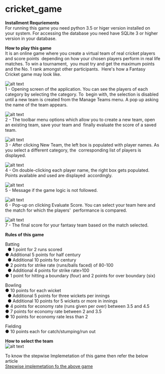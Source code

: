 # cricket_game
**Installment Requriements**<br/>
For running this game you need python 3.5 or higer version installed on your system.
For accessing the database you need have SQLite 3 or higher version in your database.

**How to play this game**<br/>
It is an online game where you create a virtual team of real cricket players and score points  depending on how your chosen players perform in real life matches. To win a tournament,  you must try and get the maximum points and the No. 1 rank amongst other participants.  Here's how a Fantasy Cricket game may look like. 

![alt text](Circket_1.PNG)<br/> 
1 - Opening screen of the application. You can see the players of each category by selecting the category. To  begin with, the selection is disabled until a new team is created from the Manage Teams menu. A pop up asking  the name of the team appears. 
 
![alt text](circket_6.png)  <br/>
2 - The toolbar menu options which allow you to create a new team, open an existing team, save your team and  finally evaluate the score of a saved team.
 
![alt text](Circket_2.PNG)   <br/>
 3 - After clicking New Team, the left box is populated with player names. As you select a different category, the  corresponding list of players is displayed. 

![alt text](Circket_3.PNG)  <br/>
4 - On double-clicking each player name, the right box gets populated. Points available and used are displayed  accordingly. 

![alt text](Circket_4.PNG)  <br/>
5 - Message if the game logic is not followed.

![alt text](circket_7.png)  <br/>
6 - Pop-up on clicking Evaluate Score. You can select your team here and the match for which the players'  performance is compared.  

![alt text](Circket_5.PNG)  <br/>
7 - The final score for your fantasy team based on the match selected.

**Rules of this game**<br/>

Batting <br/> 
● 1 point for 2 runs scored<br/>
● Additional 5 points for half century<br/>  
● Additional 10 points for century<br/>
● 2 points for strike rate (runs/balls faced) of 80-100<br/>  
● Additional 4 points for strike rate>100<br/>
● 1 point for hitting a boundary (four) and 2 points for over boundary (six)<br/>

Bowling <br/>
● 10 points for each wicket<br/>  
● Additional 5 points for three wickets per innings<br/>  
● Additional 10 points for 5 wickets or more in innings<br/> 
● 4 points for economy rate (runs given per over) between 3.5 and 4.5<br/> 
● 7  points for economy rate between 2 and 3.5<br/>
● 10 points for economy rate less than 2<br/>

Fielding <br/>
● 10 points each for catch/stumping/run out<br/>

**How to select the team**<br/>
![alt text](criteria.jpg)

To know the stepwise Implemetation of this game then refer the below article<br/>
[Stepwise implemetation fo the above game](https://iq.opengenus.org/p/1a5e1bd2-a03d-4a00-8195-88475b5da6b6/)

 

